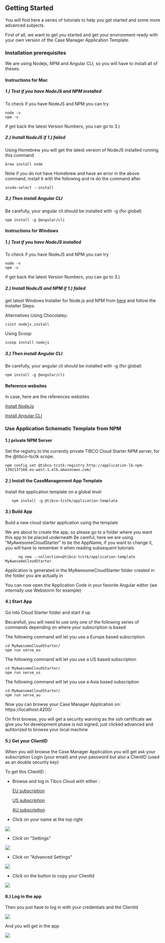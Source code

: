 ## Getting Started

You will find here a series of tutorials to help you get started and some more advanced subjects.

First of all, we want to get you started and get your environment ready with your own version of the Case Manager Application Template.


### Installation prerequisites

We are using Nodejs, NPM and Angular CLI, so you will have to install all of theses.


#### Instructions for Mac 

##### 1.) Test if you have NodeJS and NPM installed

To check if you have NodeJS and NPM you can try
```console
node -v
npm -v
```
if get back the latest Version Numbers, you can go to 3.)

##### 2.) Install NodeJS if 1.) failed
Using Homebrew you will get the latest version of NodeJS installed running this command
```console
brew install node
```

Note if you do not have Homebrew and have an error in the above command, install it with the following and re do the command after 
```console
xcode-select --install   
```

##### 3.) Then install Angular CLI 
Be carefully, your angular cli should be installed with -g (for global)

```console
npm install -g @angular/cli
```

#### Instructions for Windows 

##### 1.) Test if you have NodeJS installed

To check if you have NodeJS and NPM you can try
```console
node -v
npm -v
```
if get back the latest Version Numbers, you can go to 3.)

##### 2.) Install NodeJS and NPM if 1.) failed

get latest Windows Installer for Node.js and NPM from [here](https://nodejs.org/en/download/) and follow the Installer Steps.

Alternatives
Using Chocolatey:
```
cinst nodejs.install
```
Using Scoop:
```
scoop install nodejs
```

##### 3.) Then install Angular CLI 
Be carefully, your angular cli should be installed with -g (for global)

```console
npm install -g @angular/cli
```

#### Reference websites

In case, here are the references websites

[Install NodeJs](https://nodejs.org/en/download/package-manager/)

[Install Angular CLI](https://www.npmjs.com/package/@angular/cli)



### Use Application Schematic Template from NPM

#### 1.)  private NPM Server

Set the registry to the currently private TIBCO Cloud Starter NPM server, for the @tibco-tsctk scope:

```console
npm config set @tibco-tcstk:registry http://application-lb-npm-1392137160.eu-west-1.elb.amazonaws.com/
```

#### 2.) Install the CaseManagement App Template

Install the application template on a global level

```console
   npm install -g @tibco-tcstk/application-template
```

#### 3.) Build App

   Build a new cloud starter application using the template
   
   We are about to create the app, so please go to a folder where you want this app to be placed underneath
   Be careful, here we are using "MyAwesomeCloudStarter" to be the AppName, if you want to change it, you will have to remember it when reading subsequent tutorials
   
```console
      ng new --collection=@tibco-tcstk/application-template MyAwesomeCloudStarter
```

  Application is generated in the MyAwesomeCloudStarter folder created in the folder you are actually in

  You can now open the Application Code in your favorite Angular editor (we internally use Webstorm for example)


#### 4.) Start App

Go into Cloud Starter folder and start it up

Becarefull, you will need to use only one of the following series of commands depending on where your subscription is based 

The following command will let you use a Europe based subscription
```console
cd MyAwesomeCloudStarter/
npm run serve_eu
```

The following command will let you use a US based subscription
```console
cd MyAwesomeCloudStarter/
npm run serve_us
```

The following command will let you use a Asia based subscription
```console
cd MyAwesomeCloudStarter/
npm run serve_au
```

Now you can browse your Case Manager Application on: https://localhost:4200/

On first browse, you will get a security warning as the ssh certificate we give you for development phase is not signed, just clicked advanced and auhtorized to browse your local machine

#### 5.) Get your ClientID

When you will browse the Case Manager Application you will get ask your subscription Login (your email) and your password but also a ClientID (used as an double security key)

To get this ClientID :
 - Browse and log in Tibco Cloud with either :
 
      [EU subscription](https://eu.account.cloud.tibco.com/manage/home)
      
      [US subscription](https://account.cloud.tibco.com/manage/home)
      
      [AU subscription](https://au.account.cloud.tibco.com/manage/home)
 
 
 - Click on your name at the top right 
 
 ![](001-user-setting-icon.png)
 
 
 - Click on "Settings"
 
 ![](001-user-setting.png)
 
 
 - Click on "Advanced Settings"
 
 ![](001-advanced-setting-icon.png)
 
 
 - Click on the button to copy your ClientId
 
 ![](001-client-id.png)
 

#### 6.) Log in the app

Then you just have to log in with your credentials and the ClientId

 ![](001-login.png)
 
 And you will get in the app
 
 ![](001-cm-app.png)




